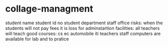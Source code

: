 # collage-managment
student name
student id no
student department
staff
office
risks:
when the students will not pay fees it is loss for adminstartion
facilities:
all teachers will teach good 
courses:
cs
ec
automobile
iti
teachers staff
computers are available for lab 
and to pratice

